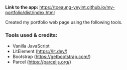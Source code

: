 **Link to the app:** https://toeaung-yeyint.github.io/my-portfolio/dist/index.html
<br/>

Created my portfolio web page using the following tools.

### Tools used & credits:

- Vanilla JavaScript
- LitElement (https://lit.dev/)
- Bootstrap (https://getbootstrap.com/)
- Parcel (https://parceljs.org/)
